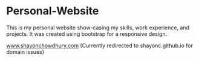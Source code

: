 # Personal-Website

This is my personal website show-casing my skills, work experience, and projects.
It was created using bootstrap for a responsive design.

www.shayonchowdhury.com (Currently redirected to shayonc.github.io for domain issues)

